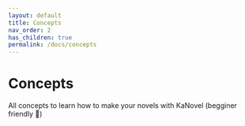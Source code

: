 ```yaml
---
layout: default
title: Concepts
nav_order: 2
has_children: true
permalink: /docs/concepts
---
```


# Concepts

All concepts to learn how to make your novels with KaNovel (begginer friendly 🐸)

